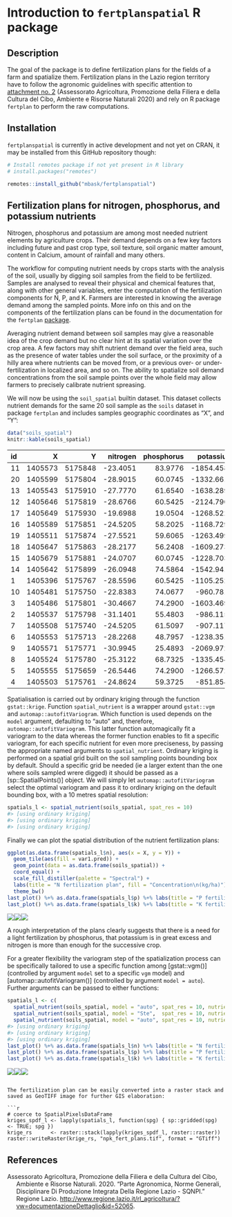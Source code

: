 Introduction to `fertplanspatial` R package
================

## Description

The goal of the package is to define fertilization plans for the fields
of a farm and spatialize them. Fertilization plans in the Lazio region
territory have to follow the agronomic guidelines with specific
attention to [attachment no.
2](http://www.regione.lazio.it/binary/rl_main/tbl_documenti/AGC_DD_G01782_24_02_2020_Allegato1.pdf "PDF file of the Attachment 2 of the guidelines")
(Assessorato Agricoltura, Promozione della Filiera e della Cultura del
Cibo, Ambiente e Risorse Naturali 2020) and rely on R package `fertplan`
to perform the raw computations.

## Installation

`fertplanspatial` is currently in active development and not yet on
CRAN, it may be installed from this GitHub repository though:

``` r
# Install remotes package if not yet present in R library
# install.packages("remotes")

remotes::install_github("mbask/fertplanspatial")
```

## Fertilization plans for nitrogen, phosphorus, and potassium nutrients

Nitrogen, phosphorus and potassium are among most needed nutrient
elements by agriculture crops. Their demand depends on a few key factors
including future and past crop type, soil texture, soil organic matter
amount, content in Calcium, amount of rainfall and many others.

The workflow for computing nutrient needs by crops starts with the
analysis of the soil, usually by digging soil samples from the field to
be fertilized. Samples are analysed to reveal their physical and
chemical features that, along with other general variables, enter the
computation of the fertilization components for N, P, and K. Farmers are
interested in knowing the average demand among the sampled points. More
info on this and on the components of the fertilization plans can be
found in the documentation for the `fertplan`
[package](https://github.com/mbask/fertplan).

Averaging nutrient demand between soil samples may give a reasonable
idea of the crop demand but no clear hint at its spatial variation over
the crop area. A few factors may shift nutrient demand over the field
area, such as the presence of water tables under the soil surface, or
the proximity of a hilly area where nutrients can be moved from, or a
previous over- or under-fertilization in localized area, and so on. The
ability to spatialize soil demand concentrations from the soil sample
points over the whole field may allow farmers to precisely calibrate
nutrient spreasing.

We will now be using the `soil_spatial` builtin dataset. This dataset
collects nutrient demands for the same 20 soil sample as the `soils`
dataset in package `fertplan` and includes samples geographic
coordinates as “X”, and “Y”:

``` r
data("soils_spatial")
knitr::kable(soils_spatial)
```

| id |       X |       Y |  nitrogen | phosphorus |   potassium |
| :- | ------: | ------: | --------: | ---------: | ----------: |
| 11 | 1405573 | 5175848 | \-23.4051 |    83.9776 | \-1854.4582 |
| 20 | 1405599 | 5175804 | \-28.9015 |    60.0745 | \-1332.6616 |
| 13 | 1405543 | 5175910 | \-27.7770 |    61.6540 | \-1638.2890 |
| 12 | 1405646 | 5175819 | \-28.6766 |    60.5425 | \-2124.7906 |
| 17 | 1405649 | 5175930 | \-19.6988 |    19.0504 | \-1268.5222 |
| 16 | 1405589 | 5175851 | \-24.5205 |    58.2025 | \-1168.7290 |
| 19 | 1405511 | 5175874 | \-27.5521 |    59.6065 | \-1263.4990 |
| 18 | 1405647 | 5175863 | \-28.2177 |    56.2408 | \-1609.2730 |
| 15 | 1405679 | 5175881 | \-24.0707 |    60.0745 | \-1228.7032 |
| 14 | 1405642 | 5175899 | \-26.0948 |    74.5864 | \-1542.9418 |
| 1  | 1405396 | 5175767 | \-28.5596 |    60.5425 | \-1105.2526 |
| 10 | 1405481 | 5175750 | \-22.8383 |    74.0677 |  \-960.7810 |
| 3  | 1405486 | 5175801 | \-30.4667 |    74.2900 | \-1603.4698 |
| 2  | 1405537 | 5175798 | \-31.1401 |    55.4803 |  \-986.1154 |
| 7  | 1405508 | 5175740 | \-24.5205 |    61.5097 |  \-907.1170 |
| 6  | 1405553 | 5175713 | \-28.2268 |    48.7957 | \-1238.3518 |
| 9  | 1405571 | 5175771 | \-30.9945 |    25.4893 | \-2069.9722 |
| 8  | 1405524 | 5175780 | \-25.3122 |    68.7325 | \-1335.4540 |
| 5  | 1405555 | 5175659 | \-26.5446 |    74.2900 | \-1266.5722 |
| 4  | 1405503 | 5175761 | \-24.8624 |    59.3725 |  \-851.8540 |

Spatialisation is carried out by ordinary kriging through the function
`gstat::krige`. Function `spatial_nutrient` is a wrapper around
`gstat::vgm` and `automap::autofitVariogram`. Which function is used
depends on the `model` argument, defaulting to “auto” and, therefore,
`automap::autofitVariogram`. This latter function automagically fit a
variogram to the data whereas the former function enables to fit a
specific variogram, for each specific nutrient for even more
preciseness, by passing the appropriate named arguments to
`spatial_nutrient`. Ordinary kriging is performed on a spatial grid
built on the soil sampling points bounding box by default. Should a
specific grid be needed (ie a larger extent than the one where soils
sampled wrere digged) it should be passed as a \[sp::SpatialPoints()\]
object. We will simply let `automap::autofitVariogram` select the
optimal variogram and pass it to ordinary kriging on the default
bounding box, with a 10 metres spatial resolution:

``` r
spatials_l <- spatial_nutrient(soils_spatial, spat_res = 10)
#> [using ordinary kriging]
#> [using ordinary kriging]
#> [using ordinary kriging]
```

Finally we can plot the spatial distribution of the nutrient
fertilization plans:

``` r
ggplot(as.data.frame(spatials_l$n), aes(x = X, y = Y)) +
  geom_tile(aes(fill = var1.pred)) +
  geom_point(data = as.data.frame(soils_spatial)) +
  coord_equal() +
  scale_fill_distiller(palette = "Spectral") +
  labs(title = "N fertilization plan", fill = "Concentration\n(kg/ha)") +
  theme_bw()
last_plot() %+% as.data.frame(spatials_l$p) %+% labs(title = "P fertilization plan")
last_plot() %+% as.data.frame(spatials_l$k) %+% labs(title = "K fertilization plan")
```

![](README_files/figure-gfm/unnamed-chunk-5-1.png)![](README_files/figure-gfm/unnamed-chunk-5-2.png)![](README_files/figure-gfm/unnamed-chunk-5-3.png)

A rough interpretation of the plans clearly suggests that there is a
need for a light fertilization by phosphorus, that potassium is in great
excess and nitrogen is more than enough for the successive crop.

For a greater flexibility the variogram step of the spatialization
process can be specifically tailored to use a specific function among
\[gstat::vgm()\] (controlled by argument `model` set to a specific `vgm`
model) and \[automap::autofitVariogram()\] (controlled by argument
`model = auto`). Further arguments can be passed to either functions:

``` r
spatials_l <- c(
  spatial_nutrient(soils_spatial, model = "auto", spat_res = 10, nutrient = "nitrogen", alpha = seq(0, 359, 15)),
  spatial_nutrient(soils_spatial, model = "Ste",  spat_res = 10, nutrient = "phosphorus"),
  spatial_nutrient(soils_spatial, model = "auto", spat_res = 10, nutrient = "potassium", alpha = seq(0, 359, 30)))
#> [using ordinary kriging]
#> [using ordinary kriging]
#> [using ordinary kriging]
last_plot() %+% as.data.frame(spatials_l$n) %+% labs(title = "N fertilization plan")
last_plot() %+% as.data.frame(spatials_l$p) %+% labs(title = "P fertilization plan")
last_plot() %+% as.data.frame(spatials_l$k) %+% labs(title = "K fertilization plan")
```

![](README_files/figure-gfm/unnamed-chunk-6-1.png)![](README_files/figure-gfm/unnamed-chunk-6-2.png)![](README_files/figure-gfm/unnamed-chunk-6-3.png)

```` 

The fertilization plan can be easily converted into a raster stack and saved as GeoTIFF image for further GIS elaboration:

```r
# coerce to SpatialPixelsDataFrame
kriges_spdf_l <- lapply(spatials_l, function(spg) { sp::gridded(spg) <- TRUE; spg })
krige_rs      <- raster::stack(lapply(kriges_spdf_l, raster::raster))
raster::writeRaster(krige_rs, "npk_fert_plans.tif", format = "GTiff")
````

## References

<div id="refs" class="references hanging-indent">

<div id="ref-guidelines2020">

Assessorato Agricoltura, Promozione della Filiera e della Cultura del
Cibo, Ambiente e Risorse Naturali. 2020. “Parte Agronomica, Norme
Generali, Disciplinare Di Produzione Integrata Della Regione Lazio -
SQNPI.” Regione Lazio.
<http://www.regione.lazio.it/rl_agricoltura/?vw=documentazioneDettaglio&id=52065>.

</div>

</div>
